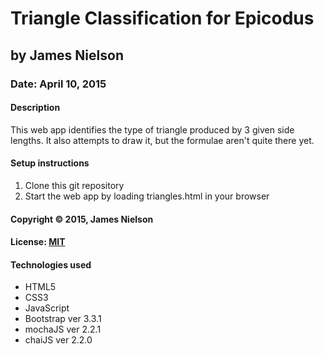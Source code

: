 # Triangle Classification for Epicodus
## by James Nielson
### Date: April 10, 2015
#### Description
This web app identifies the type of triangle produced by 3 given side lengths.  It also attempts to draw it, but the formulae aren't quite there yet.

#### Setup instructions
1. Clone this git repository
2. Start the web app by loading triangles.html in your browser

#### Copyright © 2015, James Nielson

#### License: [MIT](https://github.com/twbs/bootstrap/blob/master/LICENSE)  

#### Technologies used
- HTML5
- CSS3
- JavaScript
- Bootstrap ver 3.3.1
- mochaJS ver 2.2.1
- chaiJS ver 2.2.0
